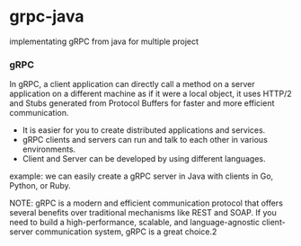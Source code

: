 # grpc-java
implementating gRPC from java for multiple project 

### gRPC
In gRPC, a client application can directly call a method on a server application on a different machine as if it were a local object, it uses HTTP/2 and Stubs generated from Protocol Buffers for faster and more efficient communication.

* It is easier for you to create distributed applications and services.
* gRPC clients and servers can run and talk to each other in various environments. 
* Client and Server can be developed by using different languages.

 example: we can easily create a gRPC server in Java with clients in Go, Python, or Ruby. 


NOTE: gRPC is a modern and efficient communication protocol that offers several benefits over traditional mechanisms like REST and SOAP. If you need to build a high-performance, scalable, and language-agnostic client-server communication system, gRPC is a great choice.2
